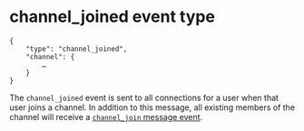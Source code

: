 # channel_joined event type

	{
		"type": "channel_joined",
		"channel": {
			…
		}
	}

The `channel_joined` event is sent to all connections for a user when that
user joins a channel. In addition to this message, all existing members of the
channel will receive a [`channel_join` message event](/events/message/channel_join).
